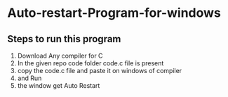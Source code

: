 # Auto-restart-Program-for-windows
## Steps to run this program ##
1. Download Any compiler for C
2. In the given repo code folder code.c file is present
3. copy the code.c file and paste it on windows of compiler
4. and Run 
5. the window get Auto Restart
